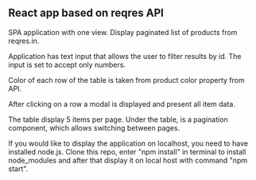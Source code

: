 ## React app based on reqres API

SPA application with one view. Display paginated list of products from reqres.in.

Application has text input that allows the user to filter results by id. The input is set to accept only numbers.

Color of each row of the table is taken from product color property from API.

After clicking on a row a modal is displayed and present all item data.

The table display 5 items per page. Under the table, is a pagination component, which allows switching between pages.

If you would like to display the application on localhost, you need to have installed node.js. Clone this repo, enter "npm install" in terminal to install node_modules and after that display it on local host with command "npm start".

